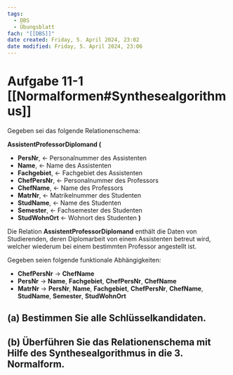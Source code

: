 ```yaml
---
tags:
  - DBS
  - Übungsblatt
fach: "[[DBS]]"
date created: Friday, 5. April 2024, 23:02
date modified: Friday, 5. April 2024, 23:06
---
```


# Aufgabe 11-1 [[Normalformen#Synthesealgorithmus]]

Gegeben sei das folgende Relationenschema:

**AssistentProfessorDiplomand (**
- **PersNr**, ← Personalnummer des Assistenten
- **Name**, ← Name des Assistenten
- **Fachgebiet**, ← Fachgebiet des Assistenten
- **ChefPersNr**, ← Personalnummer des Professors
- **ChefName**, ← Name des Professors
- **MatrNr**, ← Matrikelnummer des Studenten
- **StudName**, ← Name des Studenten
- **Semester**, ← Fachsemester des Studenten
- **StudWohnOrt** ← Wohnort des Studenten
**)**

Die Relation **AssistentProfessorDiplomand** enthält die Daten von Studierenden, deren Diplomarbeit von einem Assistenten betreut wird, welcher wiederum bei einem bestimmten Professor angestellt ist.

Gegeben seien folgende funktionale Abhängigkeiten:
- **ChefPersNr** → **ChefName**
- **PersNr** → **Name**, **Fachgebiet**, **ChefPersNr**, **ChefName**
- **MatrNr** → **PersNr**, **Name**, **Fachgebiet**, **ChefPersNr**, **ChefName**, **StudName**, **Semester**, **StudWohnOrt**


## (a) Bestimmen Sie alle Schlüsselkandidaten.



## (b) Überführen Sie das Relationenschema mit Hilfe des Synthesealgorithmus in die 3. Normalform.
